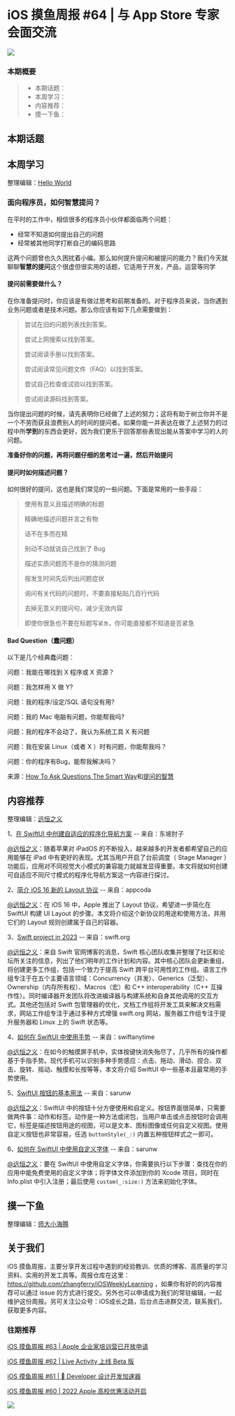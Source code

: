 # iOS 摸鱼周报 #64 | 与 App Store 专家会面交流

![](https://cdn.zhangferry.com/Images/moyu_weekly_cover.jpeg)

### 本期概要

> * 本期话题：
> * 本周学习：
> * 内容推荐：
> * 摸一下鱼：

## 本期话题



## 本周学习

整理编辑：[Hello World](https://juejin.cn/user/2999123453164605/posts)

### 面向程序员，如何智慧提问？

在平时的工作中，相信很多的程序员小伙伴都面临两个问题：

- 经常不知道如何提出自己的问题
- 经常被其他同学打断自己的编码思路

这两个问题曾也久久困扰着小编。那么如何提升提问和被提问的能力？我们今天就聊聊**智慧的提问**这个很虚但很实用的话题，它适用于开发，产品，运营等同学

#### 提问前需要做什么？

在你准备提问时，你应该是有做过思考和前期准备的。对于程序员来说，当你遇到业务问题或者是技术问题。那么你应该有如下几点需要做到：

>尝试在旧的问题列表找到答案。
>
>尝试上网搜索以找到答案。
>
>尝试阅读手册以找到答案。
>
>尝试阅读常见问题文件（FAQ）以找到答案。
>
>尝试自己检查或试验以找到答案。
>
>尝试阅读源码找到答案。

当你提出问题的时候，请先表明你已经做了上述的努力；这将有助于树立你并不是一个不劳而获且浪费别人的时间的提问者。如果你能一并表达在做了上述努力的过程中所**学到**的东西会更好，因为我们更乐于回答那些表现出能从答案中学习的人的问题。

**准备好你的问题，再将问题仔细的思考过一遍，然后开始提问**

#### 提问时如何描述问题？

如何很好的提问，这也是我们常见的一些问题。下面是常用的一些手段：

> 使用有意义且描述明确的标题
>
> 精确地描述问题并言之有物
>
> 话不在多而在精
>
> 别动不动就说自己找到了 Bug
>
> 描述实质问题而不是你的猜测问题
>
> 按发生时间先后列出问题症状
>
> 询问有关代码的问题时，不要直接粘贴几百行代码
>
> 去掉无意义的提问句，减少无效内容
>
> 即使你很急也不要在标题写`紧急`，你可能直接都不知道是否紧急

#### Bad Question（蠢问题）

以下是几个经典蠢问题：

问题：我能在哪找到 X 程序或 X 资源？

问题：我怎样用 X 做 Y?

问题：我的程序/设定/SQL 语句没有用?

问题：我的 Mac 电脑有问题，你能帮我吗?

问题：我的程序不会动了，我认为系统工具 X 有问题

问题：我在安装 Linux（或者 X ）时有问题，你能帮我吗？

问题：你的程序有Bug，能帮我解决吗？

来源：[How To Ask Questions The Smart Way](http://www.catb.org/~esr/faqs/smart-questions.html)和[提问的智慧](https://github.com/ryanhanwu/How-To-Ask-Questions-The-Smart-Way/blob/main/README-zh_CN.md)

## 内容推荐

整理编辑：[远恒之义](https://github.com/eternaljust)

1、[在 SwiftUI 中创建自适应的程序化导航方案](https://www.fatbobman.com/posts/adaptive-navigation-scheme/ "在 SwiftUI 中创建自适应的程序化导航方案") -- 来自：东坡肘子

[@远恒之义](https://github.com/eternaljust)：随着苹果对 iPadOS 的不断投入，越来越多的开发者都希望自己的应用能够在 iPad 中有更好的表现。尤其当用户开启了台前调度（ Stage Manager ）功能后，应用对不同视觉大小模式的兼容能力就越发显得重要。本文将就如何创建可自适应不同尺寸模式的程序化导航方案这一内容进行探讨。

2、[简介 iOS 16 新的 Layout 协议](https://www.appcoda.com.tw/ios16-layout-protocol/ "简介 iOS 16 新的 Layout 协议") -- 来自：appcoda

[@远恒之义](https://github.com/eternaljust)：在 iOS 16 中，Apple 推出了 Layout 协议，希望进一步简化在 SwiftUI 构建 UI Layout 的步骤。本文将介绍这个新协议的用途和使用方法，并用它们的 Layout 规则创建属于自己的容器。

3、[Swift project in 2023](https://www.swift.org/blog/focus-areas-2023/ "Swift project in 2023") -- 来自：swift.org

[@远恒之义](https://github.com/eternaljust)：来自 Swift 官网博客的消息，Swift 核心团队收集并整理了社区和论坛所关注的信息，列出了他们明年的工作计划和内容。其中核心团队会更新重组，将创建更多工作组，包括一个致力于提高 Swift 跨平台可用性的工作组。语言工作组专注于在五个主要语言领域：Concurrency（并发）、Generics（泛型）、Ownership（内存所有权）、Macros（宏）和 C++ interoperability（C++ 互操作性）。同时编译器开发团队将改进编译器与构建系统和自身其他调用的交互方式。其他还包括对 Swift 包管理器的优化，文档工作组将开发工具来解决文档需求，网站工作组专注于通过多种方式增强 swift.org 网站，服务器工作组专注于提升服务器和 Linux 上的 Swift 状态等。

4、[如何在 SwiftUI 中使用手势](https://www.swiftanytime.com/gestures-in-swiftui/ "如何在 SwiftUI 中使用手势") -- 来自：swiftanytime

[@远恒之义](https://github.com/eternaljust)：在如今的触摸屏手机中，实体按键快消失殆尽了，几乎所有的操作都基于手指手势。现代手机可以识别多种手势感应：点击、拖动、滑动、捏合、双击、旋转、摇动、触摸和长按等等，本文将介绍 SwiftUI 中一些基本且最常用的手势使用。

5、[SwiftUI 按钮的基本用法](https://sarunw.com/posts/swiftui-button-basic/ "SwiftUI 按钮的基本用法") -- 来自：sarunw

[@远恒之义](https://github.com/eternaljust)：SwiftUI 中的按钮十分方便使用和自定义。按钮界面很简单，只需要做两件事：动作和标签。动作是一种方法或闭包，当用户单击或点击按钮时会调用它，标签是描述按钮用途的视图，可以是文本、图标图像或任何自定义视图。使用自定义按钮也非常容易，任选 `buttonStyle(_:)` 内置五种按钮样式之一即可。

6、[如何在 SwiftUI 中使用自定义字体](https://sarunw.com/posts/swiftui-custom-font/ "如何在 SwiftUI 中使用自定义字体") -- 来自：sarunw

[@远恒之义](https://github.com/eternaljust)：要在 SwiftUI 中使用自定义字体，你需要执行以下步骤：查找在你的应用中能免费使用的自定义字体；将字体文件添加到你的 Xcode 项目，同时在 Info.plist 中引入注册；最后使用 `custom(_:size:)` 方法来初始化字体。

## 摸一下鱼

整理编辑：[师大小海腾](https://juejin.cn/user/782508012091645/posts)


## 关于我们

iOS 摸鱼周报，主要分享开发过程中遇到的经验教训、优质的博客、高质量的学习资料、实用的开发工具等。周报仓库在这里：https://github.com/zhangferry/iOSWeeklyLearning ，如果你有好的的内容推荐可以通过 issue 的方式进行提交。另外也可以申请成为我们的常驻编辑，一起维护这份周报。另可关注公众号：iOS成长之路，后台点击进群交流，联系我们，获取更多内容。

### 往期推荐

[iOS 摸鱼周报 #63 | Apple 企业家培训营已开放申请](https://mp.weixin.qq.com/s/nAMshUG4AjWLAAHOFPVqXg)

[iOS 摸鱼周报 #62 |  Live Activity 上线 Beta 版 ](https://mp.weixin.qq.com/s/HySX4Yaf3Zxy8Wn-LyUO0A)

[iOS 摸鱼周报 #61 |  Developer 设计开发加速器](https://mp.weixin.qq.com/s/WfwqRhC-9-isUanv8ZnvMQ)

[iOS 摸鱼周报 #60 | 2022 Apple 高校优惠活动开启](https://mp.weixin.qq.com/s/5chb-a9u7VMdLis1FG6B6Q)

![](https://cdn.zhangferry.com/Images/WechatIMG384.jpeg)
